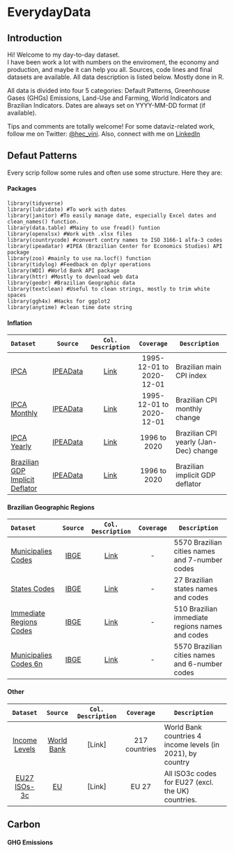 # EverydayData

## Introduction 
Hi! Welcome to my day-to-day dataset. <br/> I have been work a lot with numbers on the enviroment, the economy and production, and maybe it can help you all.
Sources, code lines and final datasets are available. All data description is listed below. Mostly done in R. <br/>

All data is divided into four 5 categories: Default Patterns, Greenhouse Gases (GHGs) Emissions, Land-Use and Farming, World Indicators and Brazilian Indicators. 
Dates are always set on YYYY-MM-DD format (if available).

Tips and comments are totally welcome!
For some dataviz-related work, follow me on Twitter: [@hec_vini](https://twitter.com/hec_vini). Also, connect with me on [LinkedIn](https://www.linkedin.com/in/viniciushpires/)

## Defaut Patterns 
Every scrip follow some rules and often use some structure. Here they are:

#### Packages 
```
library(tidyverse) 
library(lubridate) #To work with dates
library(janitor) #To easily manage date, especially Excel dates and clean_names() function. 
library(data.table) #Mainy to use fread() funtion
library(openxlsx) #Work with .xlsx files
library(countrycode) #convert contry names to ISO 3166-1 alfa-3 codes
library(ipeadatar) #IPEA (Brazilian Center for Economics Studies) API package
library(zoo) #mainly to use na.locf() function
library(tidylog) #Feedback on dplyr operations
library(WDI) #World Bank API package
library(httr) #Mostly to download web data
library(geobr) #Brazilian Geographic data
library(textclean) #Useful to clean strings, mostly to trim white spaces
library(ggh4x) #Hacks for ggplot2
library(anytime) #clean time date string
```

#### Inflation
|                                                                        `Dataset`                                                                       |                       `Source`                      | `Col. Description` |           `Coverage`          | `Description`                         |
|:------------------------------------------------------------------------------------------------------------------------------------------------------|:---------------------------------------------------:|:------------------:|:-----------------------------:|---------------------------------------|
|                   [IPCA](https://github.com/HecVini/EverydayData/blob/c11257ff4c8227c1a6ec1020875a29807a29b399/Clean%20Data/ipca.csv)                  | [IPEAData](http://www.ipeadata.gov.br/Default.aspx) |      [Link]()      | 1995-12-01 to <br/>2020-12-01 | Brazilian main CPI index              |
|           [IPCA Monthly](https://github.com/HecVini/EverydayData/blob/c11257ff4c8227c1a6ec1020875a29807a29b399/Clean%20Data/ipca_monthly.csv)          | [IPEAData](http://www.ipeadata.gov.br/Default.aspx) |      [Link]()      | 1995-12-01 to <br/>2020-12-01 | Brazilian CPI monthly change          |
|            [IPCA Yearly](https://github.com/HecVini/EverydayData/blob/c11257ff4c8227c1a6ec1020875a29807a29b399/Clean%20Data/ipca_yearly.csv)           | [IPEAData](http://www.ipeadata.gov.br/Default.aspx) |      [Link]()      |          1996 to 2020         | Brazilian CPI yearly (Jan-Dec) change |
| [Brazilian GDP Implicit Deflator](https://github.com/HecVini/EverydayData/blob/c11257ff4c8227c1a6ec1020875a29807a29b399/Clean%20Data/deflator_implicito.csv) | [IPEAData](http://www.ipeadata.gov.br/Default.aspx) |      [Link]()      |          1996 to 2020         | Brazilian implicit GDP deflator       |

#### Brazilian Geographic Regions
|                                                                         `Dataset`                                                                        |                                                                                `Source`                                                                                | `Col. Description` | `Coverage` | `Description`                                   |
|:--------------------------------------------------------------------------------------------------------------------------------------------------------|:----------------------------------------------------------------------------------------------------------------------------------------------------------------------:|:------------------:|:----------:|-------------------------------------------------|
| [Municipalies Codes](https://github.com/HecVini/EverydayData/blob/main/Clean%20Data/municipalities_codes.csv)                                            | [IBGE](https://www.ibge.gov.br/geociencias/organizacao-do-territorio/estrutura-territorial/23701-divisao-territorial-brasileira.html?edicao=30111&t=acesso-ao-produto) | [Link]()           | -          | 5570 Brazilian cities names and 7-number codes  |
| [States Codes](https://github.com/HecVini/EverydayData/blob/main/Clean%20Data/states_codes.csv)                                                          | [IBGE](https://www.ibge.gov.br/geociencias/organizacao-do-territorio/estrutura-territorial/23701-divisao-territorial-brasileira.html?edicao=30111&t=acesso-ao-produto) | [Link]()           | -          | 27 Brazilian states names and codes             |
| [Immediate Regions Codes](https://github.com/HecVini/EverydayData/blob/89815a1103e612558110f3e7b9a351028309c640/Clean%20Data/immediate_region_codes.csv) | [IBGE](https://www.ibge.gov.br/geociencias/organizacao-do-territorio/estrutura-territorial/23701-divisao-territorial-brasileira.html?edicao=30111&t=acesso-ao-produto) | [Link]()           | -          | 510 Brazilian immediate regions names and codes |
| [Municipalies Codes 6n](https://github.com/HecVini/EverydayData/blob/89815a1103e612558110f3e7b9a351028309c640/Clean%20Data/municipalities_codes_6n.csv)  | [IBGE](https://www.ibge.gov.br/geociencias/organizacao-do-territorio/estrutura-territorial/23701-divisao-territorial-brasileira.html?edicao=30111&t=acesso-ao-produto) | [Link]()           | -          | 5570 Brazilian cities names and 6-number codes  |

#### Other 
|                                                                 `Dataset`                                                                 |                                                     `Source`                                                     | `Col. Description` |   `Coverage`  | `Description`                                              |
|:-----------------------------------------------------------------------------------------------------------------------------------------:|:----------------------------------------------------------------------------------------------------------------:|:------------------:|:-------------:|------------------------------------------------------------|
| [Income Levels](https://github.com/HecVini/EverydayData/blob/a4dac2074290da6ec134a0807905f0d9288e4936/Clean%20Data/world_bank_income.csv) | [World Bank](https://blogs.worldbank.org/opendata/new-world-bank-country-classifications-income-level-2021-2022) | [Link]             | 217 countries | World Bank countries 4 income levels (in 2021), by country |
| [EU27 ISOs-3c](https://github.com/HecVini/EverydayData/blob/a4dac2074290da6ec134a0807905f0d9288e4936/Clean%20Data/eu27_iso3c.csv)         | [EU](https://european-union.europa.eu/principles-countries-history/country-profiles_en)                          | [Link]             | EU 27         | All ISO3c codes for EU27 (excl. the UK) countries.         |

## Carbon
#### GHG Emissions

